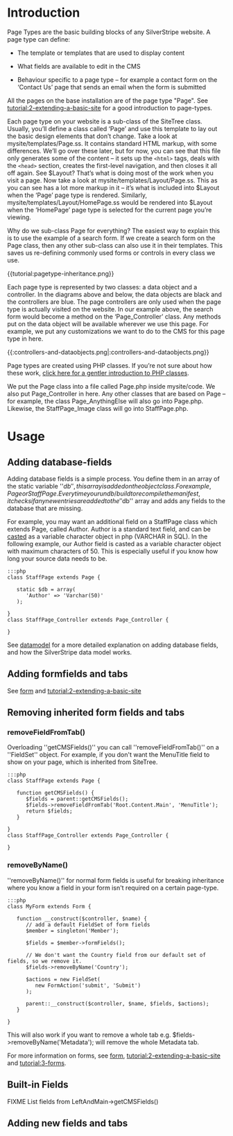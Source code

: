 # Introduction

Page Types are the basic building blocks of any SilverStripe website. A page type can define:

*  The template or templates that are used to display content

*  What fields are available to edit in the CMS

*  Behaviour specific to a page type – for example a contact form on the ‘Contact Us’ page that sends an email
when the form is submitted

All the pages on the base installation are of the page type "Page". See
[tutorial:2-extending-a-basic-site](tutorial/2-extending-a-basic-site) for a good introduction to page-types.

Each page type on your website is a sub-class of the SiteTree class. Usually, you’ll define a class called ‘Page’
and use this template to lay out the basic design elements that don’t change. Take a look at mysite/templates/Page.ss.
It contains standard HTML markup, with some differences. We’ll go over these later, but for now, you can see that this
file only generates some of the content – it sets up the `<html>` tags, deals with the `<head>` section, creates the
first-level navigation, and then closes it all off again. See $Layout? That’s what is doing most of the work when you
visit a page. Now take a look at mysite/templates/Layout/Page.ss. This as you can see has a lot more markup in it –
it’s what is included into $Layout when the ‘Page’ page type is rendered. Similarly,
mysite/templates/Layout/HomePage.ss would be rendered into $Layout when the ‘HomePage’ page type is selected for the
current page you’re viewing.

Why do we sub-class Page for everything? The easiest way to explain this is to use the example of a search form. If we
create a search form on the Page class, then any other sub-class can also use it in their templates. This saves us
re-defining commonly used forms or controls in every class we use.

{{tutorial:pagetype-inheritance.png}}

Each page type is represented by two classes: a data object and a controller. In the diagrams above and below, the data
objects are black and the controllers are blue. The page controllers are only used when the page type is actually
visited on the website. In our example above, the search form would become a method on the ‘Page_Controller’ class.
Any methods put on the data object will be available wherever we use this page. For example, we put any customizations
we want to do to the CMS for this page type in here.

{{:controllers-and-dataobjects.png|:controllers-and-dataobjects.png}}

Page types are created using PHP classes. If you’re not sure about how these work, [click here for a gentler
introduction to PHP classes](http://www-128.ibm.com/developerworks/opensource/library/os-phpobj/). 

We put the Page class into a file called Page.php inside mysite/code. We also put Page_Controller in here. Any other
classes that are based on Page – for example, the class Page_AnythingElse will also go into Page.php. Likewise, the
StaffPage_Image class will go into StaffPage.php.

# Usage

## Adding database-fields

Adding database fields is a simple process. You define them in an array of the static variable ''$db'', this array is
added on the object class. For example, Page or StaffPage. Every time you run db/build to recompile the manifest, it
checks if any new entries are added to the ''$db'' array and adds any fields to the database that are missing.

For example, you may want an additional field on a StaffPage class which extends Page, called Author. Author is a
standard text field, and can be [casted](objectmodel) as a variable character object in php (VARCHAR in SQL). In the
following example, our Author field is casted as a variable character object with maximum characters of 50. This is
especially useful if you know how long your source data needs to be.

	:::php
	class StaffPage extends Page {
	
	   static $db = array(
	      'Author' => 'Varchar(50)'
	   );
	
	}
	class StaffPage_Controller extends Page_Controller {
	
	}


See [datamodel](datamodel) for a more detailed explanation on adding database fields, and how the SilverStripe data
model works.

## Adding formfields and tabs

See [form](form) and [tutorial:2-extending-a-basic-site](tutorial/2-extending-a-basic-site)

## Removing inherited form fields and tabs

### removeFieldFromTab()

Overloading ''getCMSFields()'' you can call ''removeFieldFromTab()'' on a ''FieldSet'' object. For example, if you don't
want the MenuTitle field to show on your page, which is inherited from SiteTree.

	:::php
	class StaffPage extends Page {
	
	   function getCMSFields() {
	      $fields = parent::getCMSFields();
	      $fields->removeFieldFromTab('Root.Content.Main', 'MenuTitle');
	      return $fields;
	   }
	
	}
	class StaffPage_Controller extends Page_Controller {
	
	}



### removeByName()

''removeByName()'' for normal form fields is useful for breaking inheritance where you know a field in your form isn't
required on a certain page-type.

	:::php
	class MyForm extends Form {
	
	   function __construct($controller, $name) {
	      // add a default FieldSet of form fields
	      $member = singleton('Member');
	
	      $fields = $member->formFields();
	
	      // We don't want the Country field from our default set of fields, so we remove it.
	      $fields->removeByName('Country');
	
	      $actions = new FieldSet(
	         new FormAction('submit', 'Submit')
	      );
	
	      parent::__construct($controller, $name, $fields, $actions);
	   }
	
	}

This will also work if you want to remove a whole tab e.g. $fields->removeByName('Metadata'); will remove the whole
Metadata tab.

For more information on forms, see [form](form), [tutorial:2-extending-a-basic-site](tutorial/2-extending-a-basic-site)
and [tutorial:3-forms](tutorial/3-forms).

## Built-in Fields

FIXME List fields from LeftAndMain->getCMSFields()

## Adding new fields and tabs
